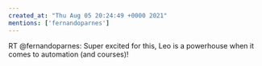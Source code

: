 ```yaml
---
created_at: "Thu Aug 05 20:24:49 +0000 2021"
mentions: ['fernandoparnes']
---
```


RT @fernandoparnes: Super excited for this, Leo is a powerhouse when it comes to automation (and courses)!